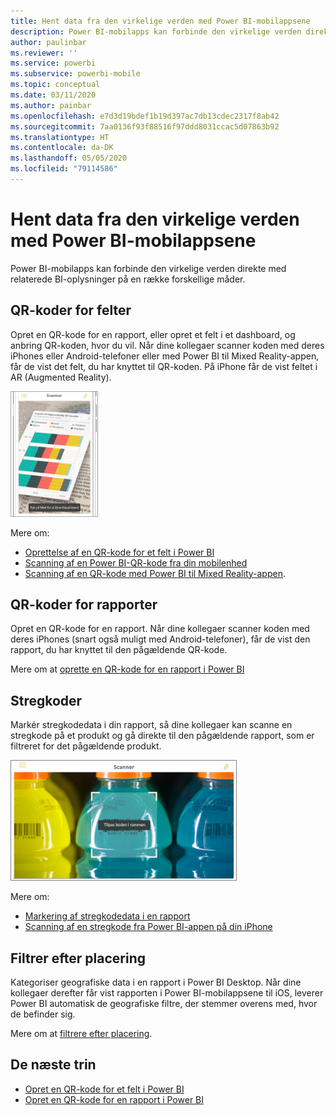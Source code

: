 ```yaml
---
title: Hent data fra den virkelige verden med Power BI-mobilappsene
description: Power BI-mobilapps kan forbinde den virkelige verden direkte med relaterede BI-oplysninger – ingen søgning nødvendig.
author: paulinbar
ms.reviewer: ''
ms.service: powerbi
ms.subservice: powerbi-mobile
ms.topic: conceptual
ms.date: 03/11/2020
ms.author: painbar
ms.openlocfilehash: e7d3d19bdef1b19d397ac7db13cdec2317f8ab42
ms.sourcegitcommit: 7aa0136f93f88516f97ddd8031ccac5d07863b92
ms.translationtype: HT
ms.contentlocale: da-DK
ms.lasthandoff: 05/05/2020
ms.locfileid: "79114586"
---
```

# <a name="get-data-from-the-real-world-with-the-power-bi-mobile-apps"></a>Hent data fra den virkelige verden med Power BI-mobilappsene
Power BI-mobilapps kan forbinde den virkelige verden direkte med relaterede BI-oplysninger på en række forskellige måder. 

## <a name="qr-codes-for-tiles"></a>QR-koder for felter
Opret en QR-kode for en rapport, eller opret et felt i et dashboard, og anbring QR-koden, hvor du vil. Når dine kollegaer scanner koden med deres iPhones eller Android-telefoner eller med Power BI til Mixed Reality-appen, får de vist det felt, du har knyttet til QR-koden. På iPhone får de vist feltet i AR (Augmented Reality).

![QR-kode](./media/mobile-apps-data-in-real-world-context/power-bi-ios-qr-ar-scanner-small.png)

Mere om:

* [Oprettelse af en QR-kode for et felt i Power BI](../../service-create-qr-code-for-tile.md)
* [Scanning af en Power BI-QR-kode fra din mobilenhed](mobile-apps-qr-code.md)
* [Scanning af en QR-kode med Power BI til Mixed Reality-appen](mobile-mixed-reality-app.md#scan-a-report-qr-code-in-holographic-view).

## <a name="qr-codes-for-reports"></a>QR-koder for rapporter
Opret en QR-kode for en rapport.  Når dine kollegaer scanner koden med deres iPhones (snart også muligt med Android-telefoner), får de vist den rapport, du har knyttet til den pågældende QR-kode. 

Mere om at [oprette en QR-kode for en rapport i Power BI](../../service-create-qr-code-for-report.md)

## <a name="barcodes"></a>Stregkoder
Markér stregkodedata i din rapport, så dine kollegaer kan scanne en stregkode på et produkt og gå direkte til den pågældende rapport, som er filtreret for det pågældende produkt.

![Stregkode](./media/mobile-apps-data-in-real-world-context/power-bi-barcode-scanner.png)

Mere om:

* [Markering af stregkodedata i en rapport](../../desktop-mobile-barcodes.md)
* [Scanning af en stregkode fra Power BI-appen på din iPhone](mobile-apps-scan-barcode-iphone.md)

## <a name="filter-by-location"></a>Filtrer efter placering
Kategoriser geografiske data i en rapport i Power BI Desktop. Når dine kollegaer derefter får vist rapporten i Power BI-mobilappsene til iOS, leverer Power BI automatisk de geografiske filtre, der stemmer overens med, hvor de befinder sig.

Mere om at [filtrere efter placering](mobile-apps-geographic-filtering.md).

## <a name="next-steps"></a>De næste trin
* [Opret en QR-kode for et felt i Power BI](../../service-create-qr-code-for-tile.md)
* [Opret en QR-kode for en rapport i Power BI](../../service-create-qr-code-for-report.md)

